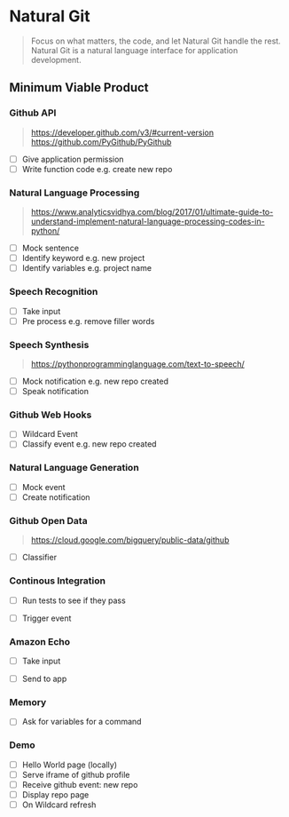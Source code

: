 # Natural Git

> Focus on what matters, the code, and let Natural Git handle the rest. Natural Git is a natural language interface for application development.

## Minimum Viable Product

### Github API
> https://developer.github.com/v3/#current-version
> https://github.com/PyGithub/PyGithub
- [ ] Give application permission
- [ ] Write function code e.g. create new repo

### Natural Language Processing
> https://www.analyticsvidhya.com/blog/2017/01/ultimate-guide-to-understand-implement-natural-language-processing-codes-in-python/
- [ ] Mock sentence
- [ ] Identify keyword e.g. new project
- [ ] Identify variables e.g. project name

### Speech Recognition

- [ ] Take input
- [ ] Pre process e.g. remove filler words

### Speech Synthesis
> https://pythonprogramminglanguage.com/text-to-speech/
- [ ] Mock notification e.g. new repo created
- [ ] Speak notification

### Github Web Hooks

- [ ] Wildcard Event
- [ ] Classify event e.g. new repo created

### Natural Language Generation
- [ ] Mock event
- [ ] Create notification

### Github Open Data
> https://cloud.google.com/bigquery/public-data/github
- [ ] Classifier

### Continous Integration

- [ ] Run tests to see if they pass
- [ ] Trigger event


### Amazon Echo
- [ ] Take input
- [ ] Send to app


### Memory
- [ ] Ask for variables for a command

### Demo

- [ ] Hello World page (locally)
- [ ] Serve iframe of github profile
- [ ] Receive github event: new repo
- [ ] Display repo page
- [ ] On Wildcard refresh
